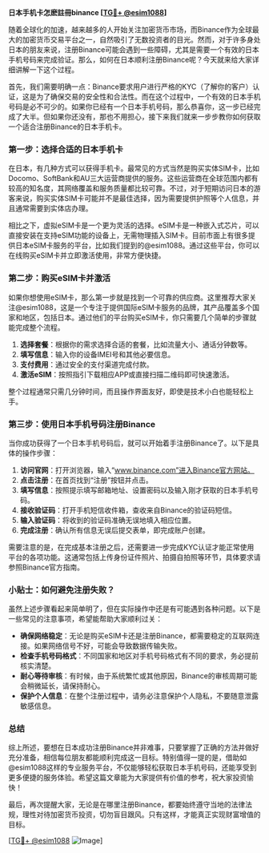 **日本手机卡怎麽註冊binance [[TG💪+ @esim1088](https://t.me/s/esim1088)]**

随着全球化的加速，越来越多的人开始关注加密货币市场，而Binance作为全球最大的加密货币交易平台之一，自然吸引了无数投资者的目光。然而，对于许多身处日本的朋友来说，注册Binance可能会遇到一些障碍，尤其是需要一个有效的日本手机号码来完成验证。那么，如何在日本顺利注册Binance呢？今天就来给大家详细讲解一下这个过程。

首先，我们需要明确一点：Binance要求用户进行严格的KYC（了解你的客户）认证，这是为了确保交易的安全性和合法性。而在这个过程中，一个有效的日本手机号码是必不可少的。如果你已经有一个日本手机号码，那么恭喜你，这一步已经完成了大半。但如果你还没有，那也不用担心，接下来我们就来一步步教你如何获取一个适合注册Binance的日本手机卡。

### 第一步：选择合适的日本手机卡

在日本，有几种方式可以获得手机卡。最常见的方式当然是购买实体SIM卡，比如Docomo、SoftBank和AU三大运营商提供的服务。这些运营商在全球范围内都有较高的知名度，其网络覆盖和服务质量都比较可靠。不过，对于短期访问日本的游客来说，购买实体SIM卡可能并不是最佳选择，因为需要提供护照等个人信息，并且通常需要到实体店办理。

相比之下，虚拟eSIM卡是一个更为灵活的选择。eSIM卡是一种嵌入式芯片，可以直接安装在支持eSIM功能的设备上，无需物理插入SIM卡。目前市面上有很多提供日本eSIM卡服务的平台，比如我们提到的@esim1088。通过这些平台，你可以在线购买eSIM卡并立即激活使用，非常方便快捷。

### 第二步：购买eSIM卡并激活

如果你想使用eSIM卡，那么第一步就是找到一个可靠的供应商。这里推荐大家关注@esim1088，这是一个专注于提供国际eSIM卡服务的品牌，其产品覆盖多个国家和地区，包括日本。通过他们的平台购买eSIM卡，你只需要几个简单的步骤就能完成整个流程。

1. **选择套餐**：根据你的需求选择合适的套餐，比如流量大小、通话分钟数等。
2. **填写信息**：输入你的设备IMEI号和其他必要信息。
3. **支付费用**：通过安全的支付渠道完成付款。
4. **激活eSIM**：按照指引下载相应APP或直接扫描二维码即可快速激活。

整个过程通常只需几分钟时间，而且操作界面友好，即使是技术小白也能轻松上手。

### 第三步：使用日本手机号码注册Binance

当你成功获得了一个日本手机号码后，就可以开始着手注册Binance了。以下是具体的操作步骤：

1. **访问官网**：打开浏览器，输入“www.binance.com”进入Binance官方网站。
2. **点击注册**：在首页找到“注册”按钮并点击。
3. **填写信息**：按照提示填写邮箱地址、设置密码以及输入刚才获取的日本手机号码。
4. **接收验证码**：打开手机短信收件箱，查收来自Binance的验证码短信。
5. **输入验证码**：将收到的验证码准确无误地填入相应位置。
6. **完成注册**：确认所有信息无误后提交表单，即完成账户创建。

需要注意的是，在完成基本注册之后，还需要进一步完成KYC认证才能正常使用平台的各项功能。这通常包括上传身份证件照片、拍摄自拍照等环节，具体要求请参照Binance官方指南。

### 小贴士：如何避免注册失败？

虽然上述步骤看起来简单明了，但在实际操作中还是有可能遇到各种问题。以下是一些常见的注意事项，希望能帮助大家顺利过关：

- **确保网络稳定**：无论是购买eSIM卡还是注册Binance，都需要稳定的互联网连接。如果网络信号不好，可能会导致数据传输失败。
- **检查手机号码格式**：不同国家和地区对手机号码格式有不同的要求，务必提前核实清楚。
- **耐心等待审核**：有时候，由于系统繁忙或其他原因，Binance的审核周期可能会稍微延长，请保持耐心。
- **保护个人信息**：在整个注册过程中，请务必注意保护个人隐私，不要随意泄露敏感信息。

### 总结

综上所述，要想在日本成功注册Binance并非难事，只要掌握了正确的方法并做好充分准备，相信每位朋友都能顺利完成这一目标。特别值得一提的是，借助如@esim1088这样的专业服务平台，不仅能够轻松获取日本手机号码，还能享受到更多便捷的服务体验。希望这篇文章能为大家提供有价值的参考，祝大家投资愉快！

最后，再次提醒大家，无论是在哪里注册Binance，都要始终遵守当地的法律法规，理性对待加密货币投资，切勿盲目跟风。只有这样，才能真正实现财富增值的目标。

[[TG💪+ @esim1088](https://t.me/s/esim1088) ![Image](https://i.postimg.cc/4NQfJmqS/Snipaste-2025-05-13-00-14-12.png)]